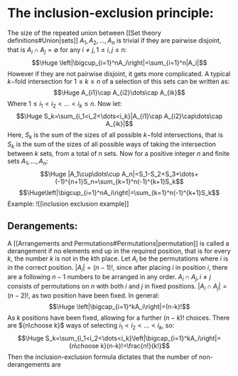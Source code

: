 
# The inclusion-exclusion principle:

The size of the repeated union between [[Set theory definitions#Union|sets]] $A_1,A_2,\dots,A_n$ is trivial if they are pairwise disjoint, that is $A_i\cap A_j=\emptyset$ for any $i\neq j,\,1\leq i,j\leq n$:
$$\Huge \left|\bigcup_{i=1}^nA_i\right|=\sum_{i=1}^n|A_i|$$
However if they are not pairwise disjoint, it gets more complicated. A typical $k-$fold intersection for $1\leq k\leq n$ of a selection of this sets can be written as:$$\Huge A_{i1}\cap A_{i2}\dots\cap A_{ik}$$
Where $1\leq i_1<i_2<\dots<i_k\leq n$. Now let:$$\Huge S_k=\sum_{i_1<i_2<\dots<i_k}|A_{i1}\cap A_{i2}\cap\dots\cap A_{ik}|$$
Here, $S_k$ is the sum of the sizes of all possible $k-$fold intersections, that is $S_k$ is the sum of the sizes of all possible ways of taking the intersection between $k$ sets, from a total of $n$ sets. Now for a positive integer $n$ and finite sets $A_1,\dots,A_n$:$$\Huge |A_1\cup\dots\cup A_n|=S_1-S_2+S_3+\dots+(-1)^{n+1}S_n=\sum_{k=1}^n(-1)^{k+1}S_k$$$$\Huge\left|\bigcup_{i=1}^nA_i\right|=\sum_{k=1}^n(-1)^{k+1}S_k$$
Example:
![[inclusion exclusion example]]

## Derangements:

A [[Arrangements and Permutations#Permutations|permutation]] is called a derangement if no elements end up in the required position, that is for every $k$, the number $k$ is not in the $k$th place. Let $A_i$ be the permutations where $i$ is in the correct position. $|A_i|=(n-1)!$, since after placing $i$ in position $i$, there are a following $n-1$ numbers to be arranged in any order. $A_i\cap A_j,i\neq j$ consists of permutations on $n$ with both $i$ and $j$ in fixed positions. $|A_i\cap A_j|=(n-2)!$, as two position have been fixed. In general:$$\Huge \left|\bigcap_{i=1}^kA_i\right|=(n-k)!$$
As $k$ positions have been fixed, allowing for a further $(n-k)!$ choices. There are ${n\choose k}$ ways of selecting $i_1<i_2<\dots<i_k$, so:
$$\Huge S_k=\sum_{i_1<i_2<\dots<i_k}\left|\bigcap_{i=1}^kA_i\right|={n\choose k}(n-k)!=\frac{n!}{k!}$$
Then the inclusion-exclusion formula dictates that the number of non-derangements are 